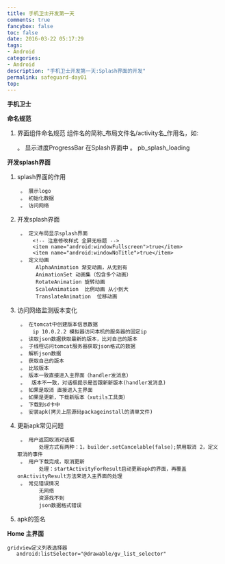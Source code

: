 ```yaml
---
title: 手机卫士开发第一天
comments: true
fancybox: false
toc: false
date: 2016-03-22 05:17:29
tags:
- Android
categories:
- Android
description: "手机卫士开发第一天:Splash界面的开发"
permalink: safeguard-day01
top: 
---
```

**手机卫士**

**命名规范**

1. 界面组件命名规范
   组件名的简称_布局文件名/activity名_作用名，如:
 
	。 显示进度ProgressBar 在Splash界面中 
	。 pb_splash_loading

**开发splash界面**

1. splash界面的作用

	    。 展示logo
	    。 初始化数据
	    。 访问网络
2. 开发splash界面

	    。 定义布局显示splash界面
	        <!-- 注意修改样式 全屏无标题 -->
	        <item name="android:windowFullscreen">true</item>
	        <item name="android:windowNoTitle">true</item>
	    。 定义动画
	         AlphaAnimation 渐变动画，从无到有
	         AnimationSet 动画集（包含多个动画）
	         RotateAnimation 旋转动画
	         ScaleAnimation  比例动画 从小到大
	         TranslateAnimation  位移动画 

3. 访问网络监测版本变化 

	    。 在tomcat中创建版本信息数据   
	        ip 10.0.2.2 模拟器访问本机的服务器的固定ip 
	    。 读取json数据获取最新的版本，比对自己的版本
	    。 子线程访问tomcat服务器获取json格式的数据
	    。 解析json数据
	    。 获取自己的版本
	    。 比较版本
	    。 版本一致直接进入主界面（handler发消息）
	    。  版本不一致，对话框提示是否跟新新版本(handler发消息)
	    。 如果是取消 直接进入主界面 
	    。 如果是更新，下载新版本（xutils工具类）
	    。 下载到sd卡中
	    。 安装apk(拷贝上层源码packageinstall的清单文件)

4. 更新apk常见问题

		。 用户返回取消对话框
		      处理方式有两种：1，builder.setCancelable(false);禁用取消 2，定义取消的事件
		。 用户下载完成，取消更新
		      处理：startActivityForResult启动更新apk的界面，再覆盖onActivityResult方法来进入主界面的处理
		。 常见错误情况
		      无网络
		      资源找不到
		      json数据格式错误

5. apk的签名

**Home 主界面**

    gridview定义列表选择器
       android:listSelector="@drawable/gv_list_selector"
      
